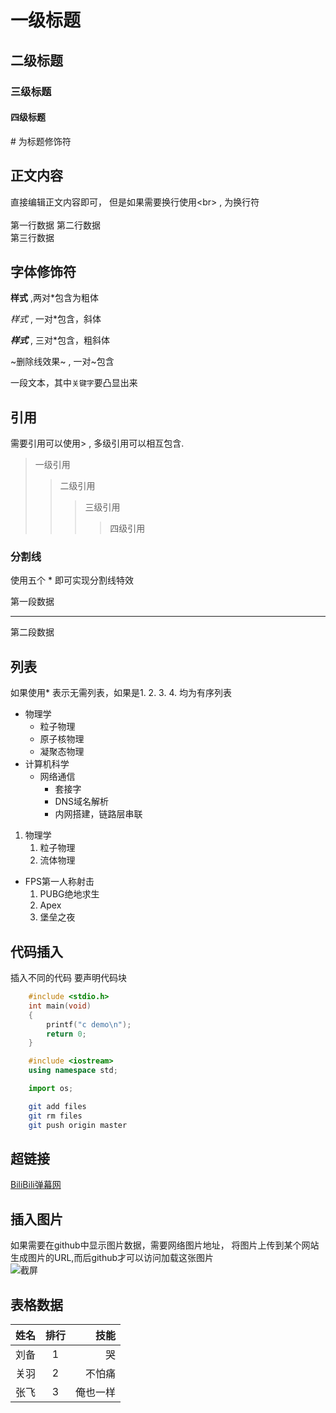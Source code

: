 # 一级标题
## 二级标题
### 三级标题
#### 四级标题

\# 为标题修饰符


## 正文内容

直接编辑正文内容即可， 但是如果需要换行使用\<br\> , 为换行符<br><br>
第一行数据
第二行数据<br>
第三行数据<br>

## 字体修饰符

**样式** ,两对\*包含为粗体

*样式* , 一对\*包含，斜体

***样式*** , 三对\*包含，粗斜体

~删除线效果~ , 一对\~包含

一段文本，其中`关键字`要凸显出来

## 引用

需要引用可以使用\> , 多级引用可以相互包含.

> 一级引用
>> 二级引用
>>> 三级引用
>>>> 四级引用

### 分割线

使用五个 \* 即可实现分割线特效

第一段数据

*****

第二段数据


## 列表

如果使用\* 表示无需列表，如果是1. 2. 3. 4. 均为有序列表

* 物理学
  * 粒子物理
  * 原子核物理
  * 凝聚态物理
* 计算机科学
  * 网络通信
    * 套接字
    * DNS域名解析
    * 内网搭建，链路层串联

1. 物理学
   1. 粒子物理
   2. 流体物理

* FPS第一人称射击
  1. PUBG绝地求生
  2. Apex
  3. 堡垒之夜

## 代码插入
插入不同的代码 要声明代码块

```c
	#include <stdio.h>
	int main(void)
	{
		printf("c demo\n");
		return 0;
	}

```

```cpp
	#include <iostream>
	using namespace std;

```

```python
	import os;
```

```bash
	git add files
	git rm files
	git push origin master
```

## 超链接

[BiliBili弹幕网](https://www.bilibili.com "点击进入B站")


## 插入图片
 如果需要在github中显示图片数据，需要网络图片地址， 将图片上传到某个网站生成图片的URL,而后github才可以访问加载这张图片<br>
![截屏](C://Users//cui88//Desktop//bng.jpg "悬停标题")

##  表格数据

姓名|排行|技能
--|:-:|--:
刘备|1|哭
关羽|2|不怕痛
张飞|3|俺也一样

